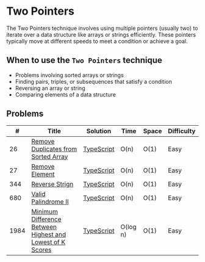 # Two Pointers

The Two Pointers technique involves using multiple pointers (usually two) to iterate over a data structure like arrays or strings efficiently. These pointers typically move at different speeds to meet a condition or achieve a goal.

## When to use the `Two Pointers` technique

- Problems involving sorted arrays or strings
- Finding pairs, triples, or subsequences that satisfy a condition
- Reversing an array or string
- Comparing elements of a data structure

## Problems

| #    | Title                                                                                                                                                 | Solution                                                            | Time     | Space | Difficulty |
| ---- | ----------------------------------------------------------------------------------------------------------------------------------------------------- | ------------------------------------------------------------------- | -------- | ----- | ---------- |
| 26   | [Remove Duplicates from Sorted Array](https://leetcode.com/problems/remove-duplicates-from-sorted-array/description/)                                 | [TypeScript](26-remove-duplicates-from-sorted-array.ts)             | O(n)     | O(1)  | Easy       |
| 27   | [Remove Element](https://leetcode.com/problems/remove-element/description/)                                                                           | [TypeScript](27-remove-element.ts)                                  | O(n)     | O(1)  | Easy       |
| 344  | [Reverse Strign](https://leetcode.com/problems/reverse-string/description/)                                                                           | [TypeScript](344-reverse-string.ts)                                 | O(n)     | O(1)  | Easy       |
| 680  | [Valid Palindrome II](https://leetcode.com/problems/valid-palindrome-ii/description/)                                                                 | [TypeScript](680-valid-palindrome-ii.ts)                            | O(n)     | O(1)  | Easy       |
| 1984 | [Minimum Difference Between Highest and Lowest of K Scores](https://leetcode.com/problems/minimum-difference-between-highest-and-lowest-of-k-scores/) | [TypeScript](1984-minimum-difference-between-highest-and-lowest.ts) | O(log n) | O(1)  | Easy       |
